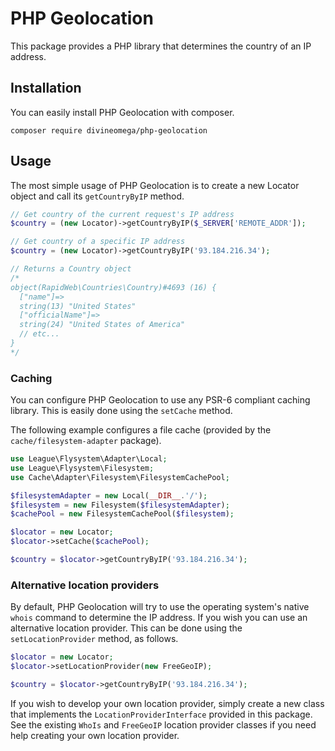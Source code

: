 # PHP Geolocation

This package provides a PHP library that determines the country of an IP address.

## Installation

You can easily install PHP Geolocation with composer.

```
composer require divineomega/php-geolocation
```

## Usage

The most simple usage of PHP Geolocation is to create a new Locator object and call its `getCountryByIP` method.

```php
// Get country of the current request's IP address
$country = (new Locator)->getCountryByIP($_SERVER['REMOTE_ADDR']);

// Get country of a specific IP address
$country = (new Locator)->getCountryByIP('93.184.216.34');

// Returns a Country object
/*
object(RapidWeb\Countries\Country)#4693 (16) {
  ["name"]=>
  string(13) "United States"
  ["officialName"]=>
  string(24) "United States of America"
  // etc...
}
*/
```

### Caching

You can configure PHP Geolocation to use any PSR-6 compliant caching library. This is easily done using the `setCache` method.

The following example configures a file cache (provided by the `cache/filesystem-adapter` package).

```php
use League\Flysystem\Adapter\Local;
use League\Flysystem\Filesystem;
use Cache\Adapter\Filesystem\FilesystemCachePool;

$filesystemAdapter = new Local(__DIR__.'/');
$filesystem = new Filesystem($filesystemAdapter);
$cachePool = new FilesystemCachePool($filesystem);

$locator = new Locator;
$locator->setCache($cachePool);

$country = $locator->getCountryByIP('93.184.216.34');
```

### Alternative location providers

By default, PHP Geolocation will try to use the operating system's native `whois` command to determine the IP address. If you wish you
can use an alternative location provider. This can be done using the `setLocationProvider` method, as follows.

```php
$locator = new Locator;
$locator->setLocationProvider(new FreeGeoIP);

$country = $locator->getCountryByIP('93.184.216.34');
```

If you wish to develop your own location provider, simply create a new class that implements the `LocationProviderInterface` provided in
this package. See the existing `WhoIs` and `FreeGeoIP` location provider classes if you need help creating your own location provider.

